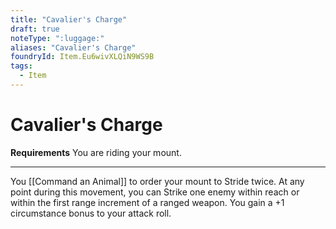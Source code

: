 ```yaml
---
title: "Cavalier's Charge"
draft: true
noteType: ":luggage:"
aliases: "Cavalier's Charge"
foundryId: Item.Eu6wivXLQiN9WS9B
tags:
  - Item
---
```


# Cavalier's Charge

**Requirements** You are riding your mount.

* * *

You [[Command an Animal]] to order your mount to Stride twice. At any point during this movement, you can Strike one enemy within reach or within the first range increment of a ranged weapon. You gain a +1 circumstance bonus to your attack roll.
